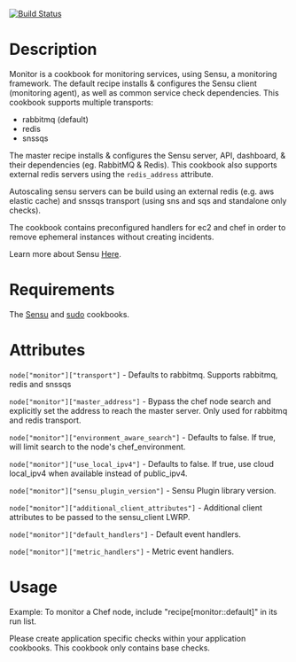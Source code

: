[![Build Status](https://travis-ci.org/runningman84/chef-monitor.svg?branch=master)](https://travis-ci.org/runningman84/chef-monitor)

Description
===========

Monitor is a cookbook for monitoring services, using Sensu, a
monitoring framework. The default recipe installs & configures the
Sensu client (monitoring agent), as well as common service check
dependencies. This cookbook supports multiple transports:
* rabbitmq (default)
* redis
* snssqs

The master recipe installs & configures the Sensu server,
API, dashboard, & their dependencies (eg. RabbitMQ & Redis).
This cookbook also supports external redis servers using the `redis_address`
attribute.

Autoscaling sensu servers can be build using an external redis (e.g. aws elastic cache)
and snssqs transport (using sns and sqs and standalone only checks).

The cookbook contains preconfigured handlers for ec2 and chef 
in order to remove ephemeral instances without creating incidents.

Learn more about Sensu [Here](http://docs.sensuapp.org/).

Requirements
============

The [Sensu](http://community.opscode.com/cookbooks/sensu) and [sudo](http://community.opscode.com/cookbooks/sudo) cookbooks.

Attributes
==========

`node["monitor"]["transport"]` - Defaults to rabbitmq.
Supports rabbitmq, redis and snssqs

`node["monitor"]["master_address"]` - Bypass the chef node search and
explicitly set the address to reach the master server. Only used 
for rabbitmq and redis transport.

`node["monitor"]["environment_aware_search"]` - Defaults to false.
If true, will limit search to the node's chef_environment.

`node["monitor"]["use_local_ipv4"]` - Defaults to false. If true,
use cloud local\_ipv4 when available instead of public\_ipv4.

`node["monitor"]["sensu_plugin_version"]` - Sensu Plugin library
version.

`node["monitor"]["additional_client_attributes"]` - Additional client
attributes to be passed to the sensu_client LWRP.

`node["monitor"]["default_handlers"]` - Default event handlers.

`node["monitor"]["metric_handlers"]` - Metric event handlers.

Usage
=====

Example: To monitor a Chef node, include
"recipe[monitor::default]" in its run list.

Please create application specific checks within your application cookbooks.
This cookbook only contains base checks.

